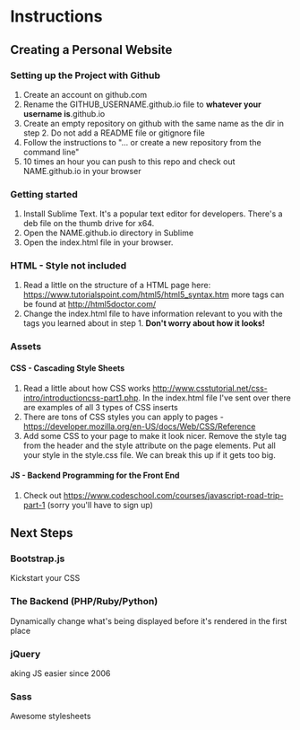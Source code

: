 # Instructions

## Creating a Personal Website

### Setting up the Project with Github

1. Create an account on github.com 
2. Rename the GITHUB_USERNAME.github.io file to **whatever your username is**.github.io
3. Create an empty repository on github with the same name as the dir in step 2. Do not add a README file or gitignore file
4. Follow the instructions to "... or create a new repository from the command line"
5. 10 times an hour you can push to this repo and check out NAME.github.io in your browser

### Getting started

1. Install Sublime Text. It's a popular text editor for developers. There's a deb file on the thumb drive for x64. 
2. Open the NAME.github.io directory in Sublime
3. Open the index.html file in your browser.

### HTML - Style not included

1. Read a little on the structure of a HTML page here: https://www.tutorialspoint.com/html5/html5_syntax.htm more tags can be found at http://html5doctor.com/
2. Change the index.html file to have information relevant to you with the tags you learned about in step 1. **Don't worry about how it looks!**

### Assets

#### CSS - Cascading Style Sheets

1. Read a little about how CSS works http://www.csstutorial.net/css-intro/introductioncss-part1.php. In the index.html file I've sent over there are examples of all 3 types of CSS inserts
2. There are tons of CSS styles you can apply to pages - https://developer.mozilla.org/en-US/docs/Web/CSS/Reference
3. Add some CSS to your page to make it look nicer. Remove the style tag from the header and the style attribute on the page elements. Put all your style in the style.css file. We can break this up if it gets too big. 

#### JS - Backend Programming for the Front End

1. Check out https://www.codeschool.com/courses/javascript-road-trip-part-1 (sorry you'll have to sign up)

## Next Steps

### Bootstrap.js
Kickstart your CSS 

### The Backend (PHP/Ruby/Python)
Dynamically change what's being displayed before it's rendered in the first place

### jQuery
aking JS easier since 2006

### Sass
Awesome stylesheets

